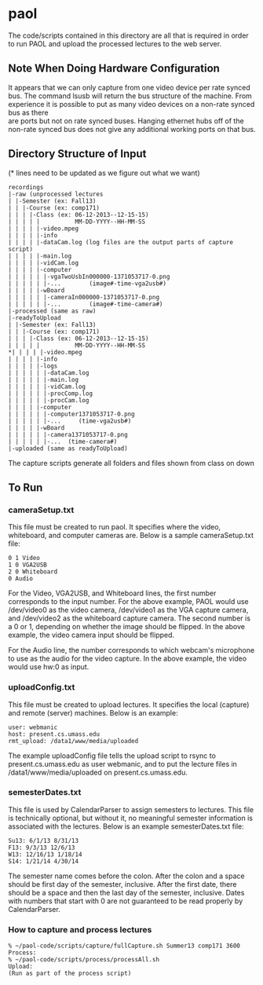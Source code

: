 # paol
The code/scripts contained in this directory are all that is required in order
 to run PAOL and upload the processed lectures to the web server. 
## Note When Doing Hardware Configuration
It appears that we can only capture from one video device per rate synced bus. 
 The command lsusb will return the bus structure of the machine. From experience
 it is possible to put as many video devices on a non-rate synced bus as there  
 are ports but not on rate synced buses. Hanging ethernet hubs off of the
 non-rate synced bus does not give any additional working ports on that bus.

## Directory Structure of Input
(* lines need to be updated as we figure out what we want)

```
recordings
|-raw (unprocessed lectures
| |-Semester (ex: Fall13)
| | |-Course (ex: comp171)
| | | |-Class (ex: 06-12-2013--12-15-15)
| | | | |          MM-DD-YYYY--HH-MM-SS
| | | | |-video.mpeg
| | | | |-info
| | | | |-dataCam.log (log files are the output parts of capture script)
| | | | |-main.log
| | | | |-vidCam.log
| | | | |-computer
| | | | | |-vgaTwoUsbIn000000-1371053717-0.png
| | | | | |-...        (image#-time-vga2usb#)
| | | | |-wBoard
| | | | | |-cameraIn000000-1371053717-0.png
| | | | | |-...        (image#-time-camera#)
|-processed (same as raw)
|-readyToUpload
| |-Semester (ex: Fall13)
| | |-Course (ex: comp171)
| | | |-Class (ex: 06-12-2013--12-15-15)
| | | | |          MM-DD-YYYY--HH-MM-SS
*| | | | |-video.mpeg
| | | | |-info 
| | | | |-logs
| | | | | |-dataCam.log 
| | | | | |-main.log
| | | | | |-vidCam.log
| | | | | |-procComp.log
| | | | | |-procCam.log
| | | | |-computer
| | | | | |-computer1371053717-0.png
| | | | | |-...     (time-vga2usb#)
| | | | |-wBoard
| | | | | |-camera1371053717-0.png
| | | | | |-...  (time-camera#)
|-uploaded (same as readyToUpload)
```

The capture scripts generate all folders and files shown from class on down

## To Run

### cameraSetup.txt
This file must be created to run paol. It specifies where the video, whiteboard, and computer cameras are. Below is a sample cameraSetup.txt file:

```
0 1 Video
1 0 VGA2USB
2 0 Whiteboard
0 Audio
```

For the Video, VGA2USB, and Whiteboard lines, the first number corresponds to the input number. For the above example, PAOL would use /dev/video0 as the video camera, /dev/video1 as the VGA capture camera, and /dev/video2 as the whiteboard capture camera. The second number is a 0 or 1, depending on whether the image should be flipped. In the above example, the video camera input should be flipped.

For the Audio line, the number corresponds to which webcam's microphone to use as the audio for the video capture. In the above example, the video would use hw:0 as input.

### uploadConfig.txt
This file must be created to upload lectures. It specifies the local (capture) and remote (server) machines. Below is an example:

```
user: webmanic
host: present.cs.umass.edu
rmt_upload: /data1/www/media/uploaded
```

The example uploadConfig file tells the upload script to rsync to present.cs.umass.edu as user webmanic, and to put the lecture files in /data1/www/media/uploaded on present.cs.umass.edu.

### semesterDates.txt
This file is used by CalendarParser to assign semesters to lectures. This file is technically optional, but without it, no meaningful semester information is associated with the lectures. Below is an example semesterDates.txt file:
```
Su13: 6/1/13 8/31/13
F13: 9/3/13 12/6/13
W13: 12/16/13 1/18/14
S14: 1/21/14 4/30/14
```
The semester name comes before the colon. After the colon and a space should be first day of the semester, inclusive. After the first date, there should be a space and then the last day of the semester, inclusive. Dates with numbers that start with 0 are not guaranteed to be read properly by CalendarParser.

### How to capture and process lectures
```
% ~/paol-code/scripts/capture/fullCapture.sh Summer13 comp171 3600
Process:
% ~/paol-code/scripts/process/processAll.sh
Upload:
(Run as part of the process script)
```
